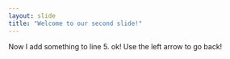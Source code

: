 ```yaml
---
layout: slide
title: "Welcome to our second slide!"
---
```

Now I add something to line 5. ok!
Use the left arrow to go back!

